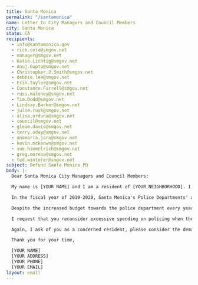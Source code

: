 ```yaml
---
title: Santa Monica
permalink: "/santamonica"
name: Letter to City Managers and Council Members
city: Santa Monica
state: CA
recipients:
  - info@santamonica.gov
  - rick.cole@smgov.net
  - manager@smgov.net
  - Katie.Lichtig@smgov.net
  - Anuj.Gupta@smgov.net
  - Christopher.J.Smith@smgov.net
  - debbie.lee@smgov.net
  - Erin.Taylor@smgov.net
  - Constance.Farrell@smgov.net
  - russ.maloney@smgov.net
  - Tim.Dodd@smgov.net
  - Lindsay.Barker@smgov.net
  - julie.rusk@smgov.net
  - alisa.orduna@smgov.net
  - council@smgov.net
  - gleam.davis@smgov.net
  - terry.oday@smgov.net
  - anamaria.jara@smgov.net
  - kevin.mckeown@smgov.net
  - sue.himmelrich@smgov.net
  - greg.morena@smgov.net
  - ted.winterer@smgov.net
subject: Defund Santa Monica PD
body: |-
  Dear Santa Monica City Managers and Council Members:

  My name is [YOUR NAME] and I am a resident of [YOUR NEIGHBORHOOD]. I am writing to demand the reallocation of resources to prioritize the safety and well-being of the city, and away from policing.

  In the fiscal year of 2019-2020, Santa Monica's Police Departments' allocated budget has escalated to a total of $97 million. Their budget has increased by 5.7% ($5 million) since the fiscal year of 2018-2019. This funding is in sharp contrast to the decrease of 19.1% ($2 million) spent towards affordable housing and economic development, and the meager increase of 3.1% ($1 million) in community and cultural services.

  Despite the increased budget towards the police department every year, the City of Santa Monica has not seen a meaningful improvement in public safety. On the contrary, the systematic and disproportionate targeting of minority groups and residents of color has caused people in our city to live in fear. Police brutality, injustice, and discrimination are intolerable issues of significant importance, yet there have been no signs of improvement in our police systems to ensure equal treatment of the whole community.

  I request that you reconsider excessive spending on policing when these resources can be distributed towards ensuring the health and well-being of all those that reside in our city, by focusing on homelessness, restorative justice, employment, affordable housing, youth programs, public education, and mental health. It is evident throughout history that the challenges of solving social issues have been overcome when they are able to address the problem rather than merely treating its symptoms.

  Again, I ask of you as a concerned resident, please consider the demands to improve our community.

  Thank you for your time,

  [YOUR NAME]
  [YOUR ADDRESS]
  [YOUR PHONE]
  [YOUR EMAIL]
layout: email
---
```

